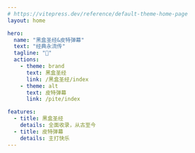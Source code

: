 ```yaml
---
# https://vitepress.dev/reference/default-theme-home-page
layout: home

hero:
  name: "黑盒圣经&皮特弹幕"
  text: "经典永流传"
  tagline: "🤟"
  actions:
    - theme: brand
      text: 黑盒圣经
      link: /黑盒圣经/index
    - theme: alt
      text: 皮特弹幕
      link: /pite/index

features:
  - title: 黑盒圣经
    details: 全面收录，从古至今
  - title: 皮特弹幕
    details: 主打快乐
---
```


